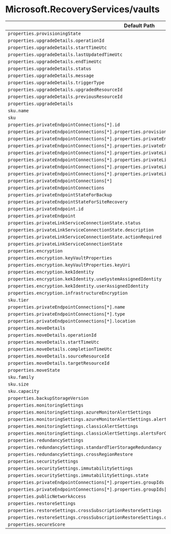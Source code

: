# Microsoft.RecoveryServices/vaults

| Default Path | Alias |
|---|---|
| `properties.provisioningState` | `Microsoft.RecoveryServices/vaults/provisioningState` |
| `properties.upgradeDetails.operationId` | `Microsoft.RecoveryServices/vaults/upgradeDetails.operationId` |
| `properties.upgradeDetails.startTimeUtc` | `Microsoft.RecoveryServices/vaults/upgradeDetails.startTimeUtc` |
| `properties.upgradeDetails.lastUpdatedTimeUtc` | `Microsoft.RecoveryServices/vaults/upgradeDetails.lastUpdatedTimeUtc` |
| `properties.upgradeDetails.endTimeUtc` | `Microsoft.RecoveryServices/vaults/upgradeDetails.endTimeUtc` |
| `properties.upgradeDetails.status` | `Microsoft.RecoveryServices/vaults/upgradeDetails.status` |
| `properties.upgradeDetails.message` | `Microsoft.RecoveryServices/vaults/upgradeDetails.message` |
| `properties.upgradeDetails.triggerType` | `Microsoft.RecoveryServices/vaults/upgradeDetails.triggerType` |
| `properties.upgradeDetails.upgradedResourceId` | `Microsoft.RecoveryServices/vaults/upgradeDetails.upgradedResourceId` |
| `properties.upgradeDetails.previousResourceId` | `Microsoft.RecoveryServices/vaults/upgradeDetails.previousResourceId` |
| `properties.upgradeDetails` | `Microsoft.RecoveryServices/vaults/upgradeDetails` |
| `sku.name` | `Microsoft.RecoveryServices/vaults/sku.name` |
| `sku` | `Microsoft.RecoveryServices/vaults/sku` |
| `properties.privateEndpointConnections[*].id` | `Microsoft.RecoveryServices/vaults/privateEndpointConnections[*].id` |
| `properties.privateEndpointConnections[*].properties.provisioningState` | `Microsoft.RecoveryServices/vaults/privateEndpointConnections[*].provisioningState` |
| `properties.privateEndpointConnections[*].properties.privateEndpoint.id` | `Microsoft.RecoveryServices/vaults/privateEndpointConnections[*].privateEndpoint.id` |
| `properties.privateEndpointConnections[*].properties.privateEndpoint` | `Microsoft.RecoveryServices/vaults/privateEndpointConnections[*].privateEndpoint` |
| `properties.privateEndpointConnections[*].properties.privateLinkServiceConnectionState.status` | `Microsoft.RecoveryServices/vaults/privateEndpointConnections[*].privateLinkServiceConnectionState.status` |
| `properties.privateEndpointConnections[*].properties.privateLinkServiceConnectionState.description` | `Microsoft.RecoveryServices/vaults/privateEndpointConnections[*].privateLinkServiceConnectionState.description` |
| `properties.privateEndpointConnections[*].properties.privateLinkServiceConnectionState.actionsRequired` | `Microsoft.RecoveryServices/vaults/privateEndpointConnections[*].privateLinkServiceConnectionState.actionsRequired` |
| `properties.privateEndpointConnections[*].properties.privateLinkServiceConnectionState` | `Microsoft.RecoveryServices/vaults/privateEndpointConnections[*].privateLinkServiceConnectionState` |
| `properties.privateEndpointConnections[*]` | `Microsoft.RecoveryServices/vaults/privateEndpointConnections[*]` |
| `properties.privateEndpointConnections` | `Microsoft.RecoveryServices/vaults/privateEndpointConnections` |
| `properties.privateEndpointStateForBackup` | `Microsoft.RecoveryServices/vaults/privateEndpointStateForBackup` |
| `properties.privateEndpointStateForSiteRecovery` | `Microsoft.RecoveryServices/vaults/privateEndpointStateForSiteRecovery` |
| `properties.privateEndpoint.id` | `Microsoft.RecoveryServices/vaults/privateEndpointConnections.privateEndpoint.id` |
| `properties.privateEndpoint` | `Microsoft.RecoveryServices/vaults/privateEndpointConnections.privateEndpoint` |
| `properties.privateLinkServiceConnectionState.status` | `Microsoft.RecoveryServices/vaults/privateEndpointConnections.privateLinkServiceConnectionState.status` |
| `properties.privateLinkServiceConnectionState.description` | `Microsoft.RecoveryServices/vaults/privateEndpointConnections.privateLinkServiceConnectionState.description` |
| `properties.privateLinkServiceConnectionState.actionRequired` | `Microsoft.RecoveryServices/vaults/privateEndpointConnections.privateLinkServiceConnectionState.actionRequired` |
| `properties.privateLinkServiceConnectionState` | `Microsoft.RecoveryServices/vaults/privateEndpointConnections.privateLinkServiceConnectionState` |
| `properties.encryption` | `Microsoft.RecoveryServices/vaults/encryption` |
| `properties.encryption.keyVaultProperties` | `Microsoft.RecoveryServices/vaults/encryption.keyVaultProperties` |
| `properties.encryption.keyVaultProperties.keyUri` | `Microsoft.RecoveryServices/vaults/encryption.keyVaultProperties.keyUri` |
| `properties.encryption.kekIdentity` | `Microsoft.RecoveryServices/vaults/encryption.kekIdentity` |
| `properties.encryption.kekIdentity.useSystemAssignedIdentity` | `Microsoft.RecoveryServices/vaults/encryption.kekIdentity.useSystemAssignedIdentity` |
| `properties.encryption.kekIdentity.userAssignedIdentity` | `Microsoft.RecoveryServices/vaults/encryption.kekIdentity.userAssignedIdentity` |
| `properties.encryption.infrastructureEncryption` | `Microsoft.RecoveryServices/vaults/encryption.infrastructureEncryption` |
| `sku.tier` | `Microsoft.RecoveryServices/vaults/sku.tier` |
| `properties.privateEndpointConnections[*].name` | `Microsoft.RecoveryServices/vaults/privateEndpointConnections[*].name` |
| `properties.privateEndpointConnections[*].type` | `Microsoft.RecoveryServices/vaults/privateEndpointConnections[*].type` |
| `properties.privateEndpointConnections[*].location` | `Microsoft.RecoveryServices/vaults/privateEndpointConnections[*].location` |
| `properties.moveDetails` | `Microsoft.RecoveryServices/vaults/moveDetails` |
| `properties.moveDetails.operationId` | `Microsoft.RecoveryServices/vaults/moveDetails.operationId` |
| `properties.moveDetails.startTimeUtc` | `Microsoft.RecoveryServices/vaults/moveDetails.startTimeUtc` |
| `properties.moveDetails.completionTimeUtc` | `Microsoft.RecoveryServices/vaults/moveDetails.completionTimeUtc` |
| `properties.moveDetails.sourceResourceId` | `Microsoft.RecoveryServices/vaults/moveDetails.sourceResourceId` |
| `properties.moveDetails.targetResourceId` | `Microsoft.RecoveryServices/vaults/moveDetails.targetResourceId` |
| `properties.moveState` | `Microsoft.RecoveryServices/vaults/moveState` |
| `sku.family` | `Microsoft.RecoveryServices/vaults/sku.family` |
| `sku.size` | `Microsoft.RecoveryServices/vaults/sku.size` |
| `sku.capacity` | `Microsoft.RecoveryServices/vaults/sku.capacity` |
| `properties.backupStorageVersion` | `Microsoft.RecoveryServices/vaults/backupStorageVersion` |
| `properties.monitoringSettings` | `Microsoft.RecoveryServices/vaults/monitoringSettings` |
| `properties.monitoringSettings.azureMonitorAlertSettings` | `Microsoft.RecoveryServices/vaults/monitoringSettings.azureMonitorAlertSettings` |
| `properties.monitoringSettings.azureMonitorAlertSettings.alertsForAllJobFailures` | `Microsoft.RecoveryServices/vaults/monitoringSettings.azureMonitorAlertSettings.alertsForAllJobFailures` |
| `properties.monitoringSettings.classicAlertSettings` | `Microsoft.RecoveryServices/vaults/monitoringSettings.classicAlertSettings` |
| `properties.monitoringSettings.classicAlertSettings.alertsForCriticalOperations` | `Microsoft.RecoveryServices/vaults/monitoringSettings.classicAlertSettings.alertsForCriticalOperations` |
| `properties.redundancySettings` | `Microsoft.RecoveryServices/vaults/redundancySettings` |
| `properties.redundancySettings.standardTierStorageRedundancy` | `Microsoft.RecoveryServices/vaults/redundancySettings.standardTierStorageRedundancy` |
| `properties.redundancySettings.crossRegionRestore` | `Microsoft.RecoveryServices/vaults/redundancySettings.crossRegionRestore` |
| `properties.securitySettings` | `Microsoft.RecoveryServices/vaults/securitySettings` |
| `properties.securitySettings.immutabilitySettings` | `Microsoft.RecoveryServices/vaults/securitySettings.immutabilitySettings` |
| `properties.securitySettings.immutabilitySettings.state` | `Microsoft.RecoveryServices/vaults/securitySettings.immutabilitySettings.state` |
| `properties.privateEndpointConnections[*].properties.groupIds` | `Microsoft.RecoveryServices/vaults/privateEndpointConnections[*].groupIds` |
| `properties.privateEndpointConnections[*].properties.groupIds[*]` | `Microsoft.RecoveryServices/vaults/privateEndpointConnections[*].groupIds[*]` |
| `properties.publicNetworkAccess` | `Microsoft.RecoveryServices/vaults/publicNetworkAccess` |
| `properties.restoreSettings` | `Microsoft.RecoveryServices/vaults/restoreSettings` |
| `properties.restoreSettings.crossSubscriptionRestoreSettings` | `Microsoft.RecoveryServices/vaults/restoreSettings.crossSubscriptionRestoreSettings` |
| `properties.restoreSettings.crossSubscriptionRestoreSettings.crossSubscriptionRestoreState` | `Microsoft.RecoveryServices/vaults/restoreSettings.crossSubscriptionRestoreSettings.crossSubscriptionRestoreState` |
| `properties.secureScore` | `Microsoft.RecoveryServices/vaults/secureScore` |

